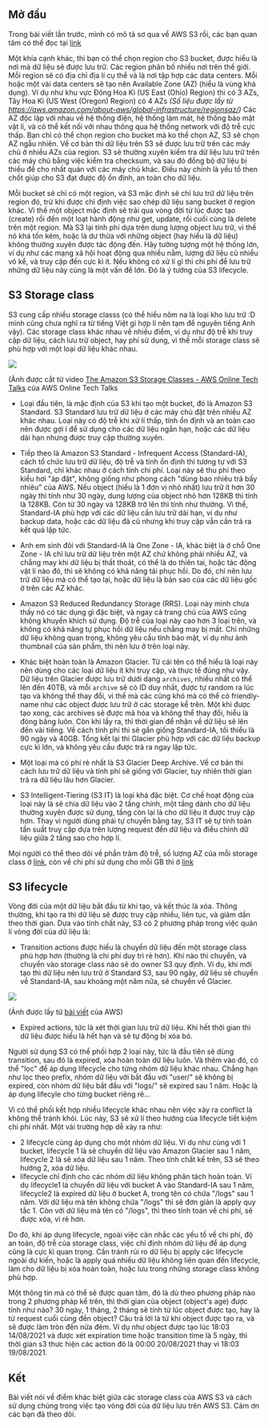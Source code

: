 ## Mở đầu
Trong bài viết lần trước, mình có mô tả sơ qua về AWS S3 rồi, các bạn quan tâm có thể đọc tại [link](https://viblo.asia/p/bao-ve-du-lieu-tren-aws-s3-RnB5pW86lPG#_tong-quan-0)

Một khía cạnh khác, thì bạn có thể chọn region cho S3 bucket, được hiểu là nơi mà dữ liệu sẽ được lưu trữ. Các region phân bố nhiều nơi trên thế giới. Mỗi region sẽ có địa chỉ địa lí cụ thể và là nơi tập hợp các data centers. Mỗi hoặc một vài data centers sẽ tạo nên Available Zone (AZ) (hiểu là vùng khả dụng). Ví dụ như khu vực Đông Hoa Kì (US East (Ohio) Region) thì có 3 AZs, Tây Hoa Kì (US West (Oregon) Region) có 4 AZs *(Số liệu được lấy từ https://aws.amazon.com/about-aws/global-infrastructure/regionsaz/)*  Các AZ độc lập với nhau về hệ thống điện, hệ thống làm mát, hệ thống bảo mật vật lí, và có thể kết nối với nhau thông qua hệ thống network với độ trễ cực thấp. Bạn chỉ có thể chọn region cho bucket mà ko thể chọn AZ, S3 sẽ chọn AZ ngẫu nhiên. Về cơ bản thì dữ liệu trên S3 sẽ được lưu trữ trên các máy chủ ở nhiều AZs của region. S3 sẽ thường xuyên kiểm tra dữ liệu lưu trữ trên các máy chủ bằng việc kiểm tra checksum, và sau đó đồng bộ dữ liệu bị thiếu để cho nhất quán với các máy chủ khác. Điều này chính là yếu tố then chốt giúp cho S3 đạt được độ ổn định, an toàn cho dữ liệu. 

Mỗi bucket sẽ chỉ có một region, và S3 mặc định sẽ chỉ lưu trữ dữ liệu trên region đó, trừ khi được chỉ định việc sao chép dữ liệu sang bucket ở region khác. Vì thế một object mặc định sẽ trải qua vòng đời từ lúc được tạo (create) rồi đến một loạt hành động như get, update, rồi cuối cùng là delete trên một region. Mà S3 lại tính phí dựa trên dung lượng object lưu trữ, vì thế nó khá tốn kém, hoặc là dư thừa với những object (hay hiểu là dữ liệu) không thường xuyên được tác động đến. Hãy tưởng tượng một hệ thống lớn, ví dụ như các mạng xã hội hoạt động qua nhiều nằm, lượng dữ liệu cũ nhiều vô kể, và truy cập đến cực kì ít. Nếu không có xử lí gì thì chi phí để lưu trữ những dữ liệu này cùng là một vấn đề lớn. Đó là ý tưởng của S3 lifecycle.

## S3 Storage class
S3 cung cấp nhiều storage classs (có thể hiểu nôm na là loại kho lưu trữ :D mình cũng chưa nghĩ ra từ tiếng Việt gì hợp lí nên tạm để nguyên tiếng Anh vậy). Các storage class khác nhau về nhiều điểm, ví dụ như độ trễ khi truy cập dữ liệu, cách lưu trữ object, hay phí sử dụng, vì thế mỗi storage class sẽ phù hợp với một loại dữ liệu khác nhau.

![](https://images.viblo.asia/22e6eaa0-d9f2-4d1e-abdd-ffb19af2e161.png)

(Ảnh được cắt từ video [The Amazon S3 Storage Classes - AWS Online Tech Talks](https://www.youtube.com/watch?v=wFSv2gSQADI&t=1984s) của AWS Online Tech Talks

- Loại đầu tiên, là mặc định của S3 khi tạo một bucket, đó là Amazon S3 Standard. S3 Standard lưu trữ dữ liệu ở các máy chủ đặt trên nhiều AZ khác nhau. Loại này có độ trễ khi xử lí thấp, tính ổn định và an toàn cao nên được gợi í để sử dụng cho các dữ liệu ngắn hạn, hoặc các dữ liệu dài hạn nhưng được truy cập thường xuyên.

- Tiếp theo là Amazon S3 Standard - Infrequent Access (Standard-IA), cách tổ chức lưu trữ dữ liệu, độ trễ và tính ổn định thì tương tự với S3 Standard, chỉ khác nhau ở cách tính chi phí. Loại này sẽ thu phí theo kiểu hơi "áp đặt", không giống như phong cách "dùng bao nhiêu trả bấy nhiêu" của AWS. Nếu object (hiểu là 1 đơn vị nhỏ nhất) lưu trữ ít hơn 30 ngày thì tính như 30 ngày, dung lượng của object nhỏ hơn 128KB thì tính là 128KB. Còn từ 30 ngày và 128KB trở lên thì tính như thường. Vì thế, Standard-IA phù hợp với các dữ liệu cần lưu trữ dài hạn, ví dụ như backup data, hoặc các dữ liệu đã cũ nhưng khi truy cập vẫn cần trả ra kết quả lập tức.

- Anh em sinh đôi với Standard-IA là One Zone - IA, khác biệt là ở chỗ One Zone - IA chỉ lưu trữ dữ liệu trên một AZ chứ không phải nhiều AZ, và chẳng may khi dữ liệu bị thất thoát, có thể là do thiên tai, hoặc tác động vật lí nào đó, thì sẽ không có khả năng tái phục hồi. Do đó, chỉ nên lưu trữ dữ liệu mà có thể tạo lại, hoặc dữ liệu là bản sao của các dữ liệu gốc ở trên các AZ khác.

- Amazon S3 Reduced Redundancy Storage (RRS). Loại này mình chưa thấy nó có tác dụng gì đặc biệt, và ngay cả trang chủ của AWS cũng không khuyến khích sử dụng. Độ trễ của loại này cao hơn 3 loại trên, và không có khả năng tự phục hồi dữ liệu nếu chẳng may bị mất. Chỉ những dữ liệu không quan trọng, không yêu cầu tính bảo mật, ví dụ như ảnh thumbnail của sản phẩm, thì nên lưu ở trên loại này.

- Khác biệt hoàn toàn là Amazon Glacier. Từ cái tên có thể hiểu là loại này nên dùng cho các loại dữ liệu ít khi truy cập, và thực tế đúng như vậy. Dữ liệu trên Glacier được lưu trữ dưới dạng `archives`, nhiều nhất có thể lên đến 40TB, và mỗi `archive` sẽ có ID duy nhất, được tự random ra lúc tạo và không thể thay đổi, vì thế mà các cũng khó mà có thể có friendly-name như các object được lưu trữ ở các storage kể trên. Một khi được tạo xong, các archives sẽ được mã hóa và không thể thay đổi, hiểu là đóng băng luôn. Còn khi lấy ra, thì thời gian để nhận về dữ liệu sẽ lên đến vài tiếng. Về cách tính phí thì sẽ gần giống Standard-IA, tối thiểu là 90 ngày và 40GB. Tổng kết lại thì Glacier phù hợp với các dữ liệu backup cực kì lớn, và không yêu cầu được trả ra ngay lập tức.

- Một loại mà có phí rẻ nhất là S3 Glacier Deep Archive. Về cơ bản thì cách lưu trữ dữ liệu và tính phí sẽ giống với Glacier, tuy nhiên thời gian trả ra dữ liệu lâu hơn Glacier.
-  S3 Intelligent-Tiering (S3 IT) là loại khá đặc biệt. Cơ chế hoạt động của loại này là sẽ chia dữ liệu vào 2 tầng chính, một tầng dành cho dữ liệu thường xuyên được sử dụng, tầng còn lại là cho dữ liệu ít được truy cập hơn. Thay vì người dùng phải tự chuyển bằng tay, S3 IT sẽ tự tính toán tần suất truy cập dựa trên lượng request đến dữ liệu và điều chỉnh dữ liệu giữa 2 tầng sao cho hợp lí.

Mọi người có thể theo dõi về phần trăm độ trễ, số lượng AZ của mỗi storage class ở [link](https://docs.aws.amazon.com/AmazonS3/latest/userguide/storage-class-intro.html), còn về chi phí sử dụng cho mỗi GB thì ở [link](https://aws.amazon.com/s3/pricing/)

## S3 lifecycle

Vòng đời của một dữ liệu bắt đầu từ khi tạo, và kết thúc là xóa. Thông thường, khi tạo ra thì dữ liệu sẽ được truy cập nhiều, liên tục, và giảm dần theo thời gian. Dựa vào tính chất này, S3 có 2 phương pháp trong việc quản lí vòng đời của dữ liệu là:
- Transition actions được hiểu là chuyển dữ liệu đến một storage class phù hợp hơn (thường là chi phí duy trì rẻ hơn). Khi nào thì chuyển, và chuyển vào storage class nào sẽ do owner S3 quy định. Ví dụ, khi mới tạo thì dữ liệu nên lưu trữ ở Standard S3, sau 90 ngày, dữ liệu sẽ chuyển về Standard-IA, sau khoảng một năm nữa, sẽ chuyển về Glacier.

![](https://images.viblo.asia/a482a64d-4ff8-40bf-980c-5ee167adec83.png)

(Ảnh được lấy từ [bài viết](https://docs.aws.amazon.com/AmazonS3/latest/userguide/lifecycle-transition-general-considerations.html) của AWS)
- Expired actions, tức là xét thời gian lưu trữ dữ liệu. Khi hết thời gian thì dữ liệu được hiểu là hết hạn và sẽ tự động bị xóa bỏ.

Người sử dụng S3 có thể phối hợp 2 loại này, tức là đầu tiên sẽ dùng transition, sau đó là expired, xóa hoàn toàn dữ liệu luôn. Và thêm vào đó, có thể "lọc" để áp dụng lifecycle cho từng nhóm dữ liệu khác nhau. Chẳng hạn như lọc theo prefix, nhóm dữ liệu với bắt đầu với "user/" sẽ không bị expired, còn nhóm dữ liệu bắt đầu với "logs/" sẽ expired sau 1 năm. Hoặc là áp dụng lifecyle cho từng bucket riêng rẽ...

Vì có thể phối kết hợp nhiều lifecycle khác nhau nên việc xảy ra conflict là không thể tránh khỏi. Lúc này, S3 sẽ xử lí theo hướng của lifecycle tiết kiệm chi phí nhất. Một vài trường hợp dễ xảy ra như:
- 2 lifecycle cùng áp dụng cho một nhóm dữ liệu. Ví dụ như cùng với 1 bucket, lifecycle 1 là sẽ chuyển dữ liệu vào Amazon Glacier sau 1 năm, lifecycle 2 là sẽ xóa dữ liệu sau 1 năm. Theo tính chất kể trên, S3 sẽ theo hướng 2, xóa dữ liệu.
- lifecycle chỉ định cho các nhóm dữ liệu không phân tách hoàn toàn. Ví dụ lifecycle1 là chuyển dữ liệu với bucket A vào Standard-IA sau 1 năm, lifecycle2 là expired dữ liệu ở bucket A, trong tên có chứa "/logs" sau 1 năm. Với dữ liệu mà tên không chứa "/logs" thì sẽ đơn giản là apply quy tắc 1. Còn với dữ liệu mà tên có "/logs", thì theo tính toán về chi phí, sẽ được xóa, vì rẻ hơn.

Do đó, khi áp dụng lifecycle, ngoài việc cân nhắc các yếu tố về chi phí, độ an toàn, độ trễ của storage class, việc chỉ định nhóm dữ liệu để áp dụng cũng là cực kì quan trọng. Cần tránh rủi ro dữ liệu bị apply các lifecycle ngoài dự kiến, hoặc là apply quá nhiều dữ liệu không liên quan đến lifecycle, làm cho dữ liệu bị xóa hoàn toàn, hoặc lưu trong những storage class không phù hợp.

Một thông tin mà có thể sẽ được quan tâm, đó là dù theo phương pháp nào trong 2 phương pháp kể trên, thì thời gian của object (object's age) được tính như nào? 30 ngày, 1 tháng, 2 tháng sẽ tính từ lúc object được tạo, hay là từ request cuối cùng đến object? Câu trả lời là từ khi object được tạo ra, và sẽ được làm tròn đến nửa đêm. Ví dụ như object được tạo lúc 18:03 14/08/2021 và được xét expiration time hoặc transition time là 5 ngày, thì thời gian s3 thưc hiện các action đó là 00:00 20/08/2021 thay vì 18:03 19/08/2021.

## Kết
Bài viết nói về điểm khác biệt giữa các storage class của AWS S3 và cách sử dụng chúng trong việc tạo vòng đời của dữ liệu lưu trên AWS S3.
Cảm ơn các bạn đã theo dõi.